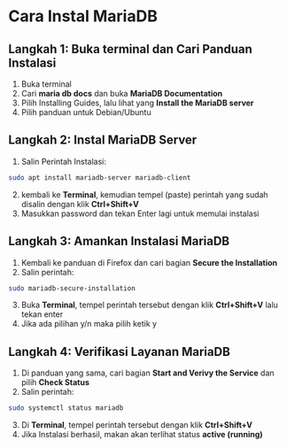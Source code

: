 # Cara Instal MariaDB
## Langkah 1: Buka terminal dan Cari Panduan Instalasi
1. Buka terminal
2. Cari **maria db docs** dan buka **MariaDB Documentation**
3. Pilih Installing Guides, lalu lihat yang **Install the MariaDB server**
4. Pilih panduan untuk Debian/Ubuntu 

## Langkah 2: Instal MariaDB Server
1. Salin Perintah Instalasi:
```bash
sudo apt install mariadb-server mariadb-client
``` 
2. kembali ke **Terminal**, kemudian tempel (paste) perintah yang sudah disalin dengan klik **Ctrl+Shift+V**
3. Masukkan password dan tekan Enter lagi untuk memulai instalasi 

## Langkah 3: Amankan Instalasi MariaDB
1. Kembali ke panduan di Firefox dan cari bagian **Secure the Installation**
2. Salin perintah: 
```bash
sudo mariadb-secure-installation
```
3. Buka **Terminal**, tempel perintah tersebut dengan klik **Ctrl+Shift+V** lalu tekan enter
4. Jika ada pilihan y/n maka pilih ketik y

## Langkah 4: Verifikasi Layanan MariaDB
1. Di panduan yang sama, cari bagian **Start and Verivy the Service** dan pilih **Check Status**
2. Salin perintah: 
```bash
sudo systemctl status mariadb
```
3. Di **Terminal**, tempel perintah tersebut dengan klik **Ctrl+Shift+V**
4. Jika Instalasi berhasil, makan akan terlihat status **active (running)**